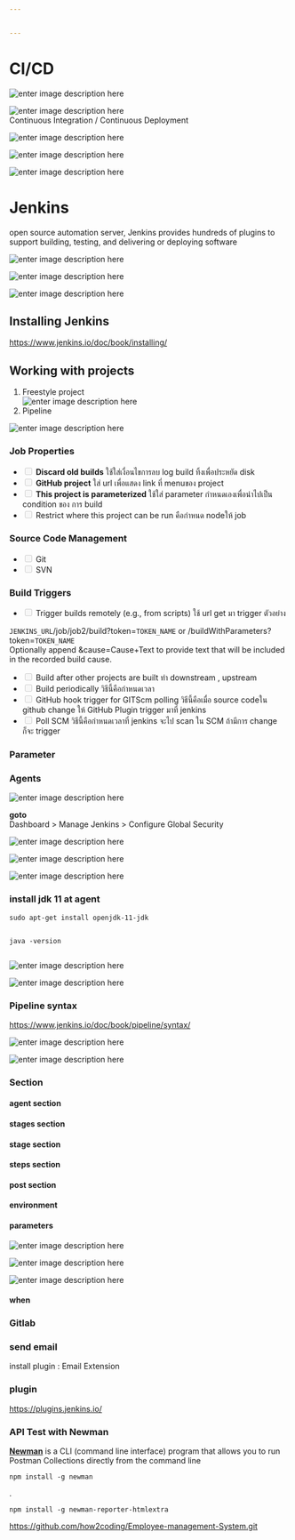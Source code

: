 ```yaml
---


---
```


<h1 id="cicd">CI/CD</h1>
<p><img src="https://s3.ap-southeast-1.amazonaws.com/how2coding.com/jenkins/ci-cd.png" alt="enter image description here"></p>
<p><img src="https://s3.ap-southeast-1.amazonaws.com/how2coding.com/jenkins/cicd2.png" alt="enter image description here"><br>
Continuous Integration / Continuous Deployment</p>
<p><img src="https://s3.ap-southeast-1.amazonaws.com/how2coding.com/jenkins/cicd3.png" alt="enter image description here"></p>
<p><img src="https://s3.ap-southeast-1.amazonaws.com/how2coding.com/jenkins/cicd4.png" alt="enter image description here"></p>
<p><img src="https://s3.ap-southeast-1.amazonaws.com/how2coding.com/jenkins/cicdtool.png" alt="enter image description here"></p>
<h1 id="jenkins">Jenkins</h1>
<p>open source automation server, Jenkins provides hundreds of plugins to support building, testing, and delivering or deploying software</p>
<p><img src="https://s3.ap-southeast-1.amazonaws.com/how2coding.com/jenkins/jenkin1.png" alt="enter image description here"></p>
<p><img src="https://s3.ap-southeast-1.amazonaws.com/how2coding.com/jenkins/jenkin2.png" alt="enter image description here"></p>
<p><img src="https://s3.ap-southeast-1.amazonaws.com/how2coding.com/jenkins/jenkin3.png" alt="enter image description here"></p>
<h2 id="installing-jenkins">Installing Jenkins</h2>
<p><a href="https://www.jenkins.io/doc/book/installing/">https://www.jenkins.io/doc/book/installing/</a></p>
<h2 id="working-with-projects">Working with projects</h2>
<ol>
<li>Freestyle project<br>
<img src="https://s3.ap-southeast-1.amazonaws.com/how2coding.com/jenkins/jenkins5.jpg" alt="enter image description here"></li>
<li>Pipeline</li>
</ol>
<p><img src="https://s3.ap-southeast-1.amazonaws.com/how2coding.com/jenkins/pipe.png" alt="enter image description here"></p>
<h3 id="job-properties">Job Properties</h3>
<ul>
<li class="task-list-item"><input type="checkbox" class="task-list-item-checkbox" disabled=""> <strong>Discard old builds</strong> ใช้ใส่เงื่อนไขการลบ log build ทิ้งเพื่อประหยัด disk</li>
<li class="task-list-item"><input type="checkbox" class="task-list-item-checkbox" disabled=""> <strong>GitHub project</strong> ใส่ url เพื่อแสดง link ที่ menuของ project</li>
<li class="task-list-item"><input type="checkbox" class="task-list-item-checkbox" disabled=""> <strong>This project is parameterized</strong> ใช้ใส่ parameter กำหนดเองเพื่อนำไปเป็น condition ของ การ build</li>
<li class="task-list-item"><input type="checkbox" class="task-list-item-checkbox" disabled=""> Restrict where this project can be run คือกำหนด nodeให้ job</li>
</ul>
<h3 id="source-code-management">Source Code Management</h3>
<ul>
<li class="task-list-item"><input type="checkbox" class="task-list-item-checkbox" disabled=""> Git</li>
<li class="task-list-item"><input type="checkbox" class="task-list-item-checkbox" disabled=""> SVN</li>
</ul>
<h3 id="build-triggers">Build Triggers</h3>
<ul>
<li class="task-list-item"><input type="checkbox" class="task-list-item-checkbox" disabled=""> Trigger builds remotely (e.g., from scripts) ใช้ url get มา trigger ตัวอย่าง</li>
</ul>
<p><code>JENKINS_URL</code>/job/job2/build?token=<code>TOKEN_NAME</code> or /buildWithParameters?token=<code>TOKEN_NAME</code><br>
Optionally append &amp;cause=Cause+Text to provide text that will be included in the recorded build cause.</p>
<ul>
<li class="task-list-item"><input type="checkbox" class="task-list-item-checkbox" disabled=""> Build after other projects are built ทำ downstream , upstream</li>
<li class="task-list-item"><input type="checkbox" class="task-list-item-checkbox" disabled=""> Build periodically วิธีนี้คือกำหนดเวลา</li>
<li class="task-list-item"><input type="checkbox" class="task-list-item-checkbox" disabled=""> GitHub hook trigger for GITScm polling วิธีนี้คือเมื่อ source codeใน github change ให้ GitHub Plugin   trigger มาที่ jenkins</li>
<li class="task-list-item"><input type="checkbox" class="task-list-item-checkbox" disabled=""> Poll SCM วิธีนี้คือกำหนดเวลาที่ jenkins จะไป scan ใน SCM ถ้ามีการ change ก็จะ trigger</li>
</ul>
<h3 id="parameter">Parameter</h3>
<h3 id="agents">Agents</h3>
<p><img src="https://s3.ap-southeast-1.amazonaws.com/how2coding.com/jenkins/set2/slave1.png" alt="enter image description here"></p>
<p><strong>goto</strong><br>
Dashboard &gt; Manage Jenkins &gt; Configure Global Security</p>
<p><img src="https://s3.ap-southeast-1.amazonaws.com/how2coding.com/jenkins/set2/agent2.PNG" alt="enter image description here"></p>
<p><img src="https://s3.ap-southeast-1.amazonaws.com/how2coding.com/jenkins/set2/slave3.png" alt="enter image description here"></p>
<p><img src="https://s3.ap-southeast-1.amazonaws.com/how2coding.com/jenkins/set2/slave4.png" alt="enter image description here"></p>
<h3 id="install-jdk-11-at-agent">install jdk 11 at agent</h3>
<pre><code>sudo apt-get install openjdk-11-jdk

java -version
</code></pre>
<p><img src="https://s3.ap-southeast-1.amazonaws.com/how2coding.com/jenkins/set2/agent_node.PNG" alt="enter image description here"></p>
<p><img src="https://s3.ap-southeast-1.amazonaws.com/how2coding.com/jenkins/set2/agent_connectd.PNG" alt="enter image description here"></p>
<h3 id="pipeline-syntax">Pipeline syntax</h3>
<p><a href="https://www.jenkins.io/doc/book/pipeline/syntax/">https://www.jenkins.io/doc/book/pipeline/syntax/</a></p>
<p><img src="https://s3.ap-southeast-1.amazonaws.com/how2coding.com/jenkins/set2/pipe3.png" alt="enter image description here"></p>
<p><img src="https://s3.ap-southeast-1.amazonaws.com/how2coding.com/jenkins/set2/param1.png" alt="enter image description here"></p>
<h3 id="section">Section</h3>
<h4 id="agent-section">agent section</h4>
<h4 id="stages-section">stages section</h4>
<h4 id="stage-section">stage section</h4>
<h4 id="steps-section">steps section</h4>
<h4 id="post-section">post section</h4>
<h4 id="environment">environment</h4>
<h4 id="parameters">parameters</h4>
<p><img src="https://s3.ap-southeast-1.amazonaws.com/how2coding.com/jenkins/set2/pipe4.png" alt="enter image description here"></p>
<p><img src="https://s3.ap-southeast-1.amazonaws.com/how2coding.com/jenkins/set2/pipe5.png" alt="enter image description here"></p>
<p><img src="https://s3.ap-southeast-1.amazonaws.com/how2coding.com/jenkins/set2/pipe6.png" alt="enter image description here"></p>
<h4 id="when">when</h4>
<h3 id="gitlab">Gitlab</h3>
<h3 id="send-email">send email</h3>
<p>install plugin : Email Extension</p>
<h3 id="plugin">plugin</h3>
<p><a href="https://plugins.jenkins.io/">https://plugins.jenkins.io/</a></p>
<h3 id="api-test-with-newman">API Test with Newman</h3>
<p><strong><a href="https://www.npmjs.com/package/newman">Newman</a></strong> is a CLI (command line interface) program that allows you to run Postman Collections directly from the command line</p>
<pre><code>npm install -g newman
</code></pre>
<p>.</p>
<pre><code>npm install -g newman-reporter-htmlextra
</code></pre>
<p><a href="https://github.com/how2coding/Employee-management-System.git">https://github.com/how2coding/Employee-management-System.git</a></p>

